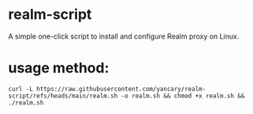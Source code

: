 # realm-script
A simple one-click script to install and configure Realm proxy on Linux.

# usage method:
```
curl -L https://raw.githubusercontent.com/yancary/realm-script/refs/heads/main/realm.sh -o realm.sh && chmod +x realm.sh &&  ./realm.sh
```